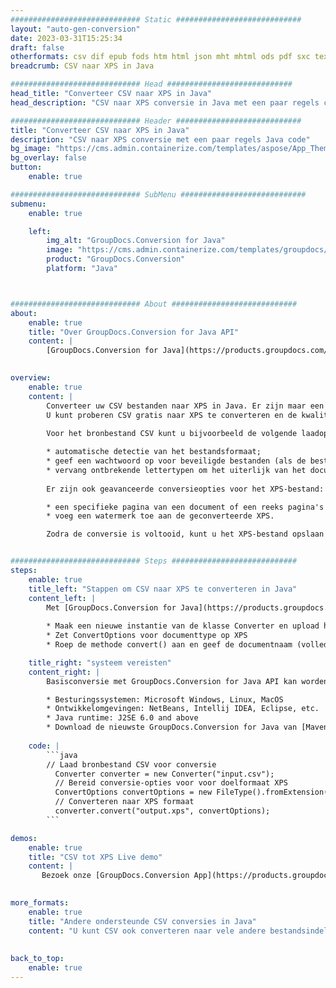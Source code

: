 ```yaml
---
############################# Static ############################
layout: "auto-gen-conversion"
date: 2023-03-31T15:25:34
draft: false
otherformats: csv dif epub fods htm html json mht mhtml ods pdf sxc tex tsv xlam xls xlsb xlsm xlsx xlt xltm xltx xml xps
breadcrumb: CSV naar XPS in Java

############################# Head ############################
head_title: "Converteer CSV naar XPS in Java"
head_description: "CSV naar XPS conversie in Java met een paar regels code. Converteer meer dan 160 bestandsindelingen met de GroupDocs-documentconversie-API voor Java"

############################# Header ############################
title: "Converteer CSV naar XPS in Java"
description: "CSV naar XPS conversie met een paar regels Java code"
bg_image: "https://cms.admin.containerize.com/templates/aspose/App_Themes/V3/images/bg/header1.png"
bg_overlay: false
button:
    enable: true

############################# SubMenu ############################
submenu:
    enable: true

    left:
        img_alt: "GroupDocs.Conversion for Java"
        image: "https://cms.admin.containerize.com/templates/groupdocs/images/product-logos/90x90-noborder/groupdocs-conversion-java.png"
        product: "GroupDocs.Conversion"
        platform: "Java"



############################# About ############################
about:
    enable: true
    title: "Over GroupDocs.Conversion for Java API"
    content: |
        [GroupDocs.Conversion for Java](https://products.groupdocs.com/conversion/java/) is een geavanceerde conversie-API voor bestandsindelingen voor het converteren tussen populaire afbeeldings- en documentindelingen zoals Microsoft Office, OpenDocument, PDF, HTML, e-mail, CAD. en nog veel meer met slechts een paar regels code. De native API detecteert automatisch de formaten van de originele documenten en biedt veel opties voor het aanpassen van de geconverteerde documenten. Naast de functie om informatie uit een document te extraheren, ondersteunt het standaard ook het cachen van de conversieresultaten naar de lokale schijf. Elk type cacheopslag kan echter worden ondersteund door de juiste interfaces te implementeren - Amazon S3, Dropbox, Google Drive, Windows Azure, Reddis of andere.
    

overview:
    enable: true
    content: |
        Converteer uw CSV bestanden naar XPS in Java. Er zijn maar een paar regels Java code nodig op elk platform naar keuze, zoals Windows, Linux, macOS.
        U kunt proberen CSV gratis naar XPS te converteren en de kwaliteit van de conversieresultaten te evalueren. Naast eenvoudige scripts voor bestandsconversie, kunt u meer geavanceerde opties proberen voor het laden van het CSV-bronbestand en het opslaan van de XPS-uitvoer. 
        
        Voor het bronbestand CSV kunt u bijvoorbeeld de volgende laadopties gebruiken:

        * automatische detectie van het bestandsformaat;
        * geef een wachtwoord op voor beveiligde bestanden (als de bestandsindeling dit ondersteunt);
        * vervang ontbrekende lettertypen om het uiterlijk van het document te behouden.
        
        Er zijn ook geavanceerde conversieopties voor het XPS-bestand:

        * een specifieke pagina van een document of een reeks pagina's converteren;
        * voeg een watermerk toe aan de geconverteerde XPS.

        Zodra de conversie is voltooid, kunt u het XPS-bestand opslaan in uw lokale bestandspad of in opslag van derden, zoals FTP, Amazon S3, Google Drive, Dropbox enz. Let op - om CSV te converteren tot XPS, hoeft u geen extra software te installeren, zoals MS Office, Open Office, Adobe Acrobat Reader etc.


############################# Steps ############################
steps:
    enable: true
    title_left: "Stappen om CSV naar XPS te converteren in Java"
    content_left: |
        Met [GroupDocs.Conversion for Java](https://products.groupdocs.com/conversion/java/) kunnen ontwikkelaars het CSV-bestand eenvoudig converteren naar XPS met een paar regels code.
        
        * Maak een nieuwe instantie van de klasse Converter en upload het bestand CSV met het volledige pad
        * Zet ConvertOptions voor documenttype op XPS
        * Roep de methode convert() aan en geef de documentnaam (volledig pad) en formaat (XPS) door als parameter

    title_right: "systeem vereisten"
    content_right: |
        Basisconversie met GroupDocs.Conversion for Java API kan worden gedaan met slechts een paar regels code. Onze API's worden ondersteund op alle belangrijke platforms en besturingssystemen. Voordat u de onderstaande code uitvoert, moet u ervoor zorgen dat de volgende vereisten op uw systeem zijn geïnstalleerd.

        * Besturingssystemen: Microsoft Windows, Linux, MacOS
        * Ontwikkelomgevingen: NetBeans, Intellij IDEA, Eclipse, etc.
        * Java runtime: J2SE 6.0 and above
        * Download de nieuwste GroupDocs.Conversion for Java van [Maven](https://repository.groupdocs.com/webapp/#/artifacts/browse/tree/General/repo/com/groupdocs/groupdocs-conversion)
         
    code: |
        ```java    
        // Laad bronbestand CSV voor conversie
          Converter converter = new Converter("input.csv");
          // Bereid conversie-opties voor voor doelformaat XPS
          ConvertOptions convertOptions = new FileType().fromExtension("xps").getConvertOptions();
          // Converteren naar XPS formaat
          converter.convert("output.xps", convertOptions);
        ```

demos:
    enable: true
    title: "CSV tot XPS Live demo"
    content: |
       Bezoek onze [GroupDocs.Conversion App](https://products.groupdocs.app/conversion/family) website en probeer CSV naar XPS conversie nu. De gratis demo heeft de volgende voordelen:
          

more_formats:
    enable: true
    title: "Andere ondersteunde CSV conversies in Java"
    content: "U kunt CSV ook converteren naar vele andere bestandsindelingen. Zie de lijst hieronder."
       
       
back_to_top:
    enable: true
---
```

